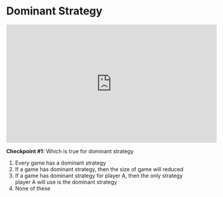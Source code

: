 # Dominant Strategy

<div class="videoWrapper">
    <iframe width="560" height="315" src="https://www.youtube-nocookie.com/embed/A5RAVShFye8" frameborder="0" allow="accelerometer; autoplay; encrypted-media; gyroscope; picture-in-picture" allowfullscreen></iframe>
</div>


**Checkpoint #1:** Which is true for dominant strategy

1. Every game has a dominant strategy
2. If a game has dominant strategy, then the size of game will reduced
3. If a game has dominant strategy for player A, then the only strategy player A will use is the dominant strategy
4. None of these